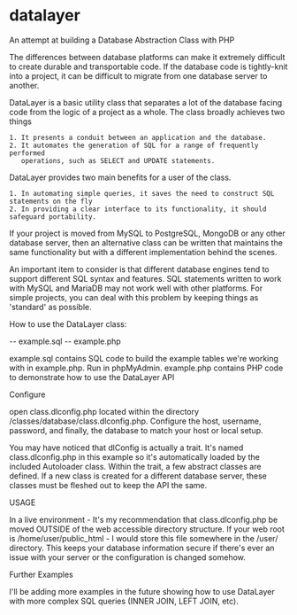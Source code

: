 # datalayer
An attempt at building a Database Abstraction Class with PHP

The differences between database platforms can make it extremely difficult to create durable and transportable code. If the database code is tightly-knit into a project, it can be difficult to migrate from one database server to another.

DataLayer is a basic utility class that separates a lot of the database facing code from the logic of a project as a whole. The class broadly achieves two things

    1. It presents a conduit between an application and the database.
    2. It automates the generation of SQL for a range of frequently performed
       operations, such as SELECT and UPDATE statements.

DataLayer provides two main benefits for a user of the class.

    1. In automating simple queries, it saves the need to construct SQL statements on the fly
    2. In providing a clear interface to its functionality, it should safeguard portability.

If your project is moved from MySQL to PostgreSQL, MongoDB or any other database server, then an alternative class can be written that maintains the same functionality but with a different implementation behind the scenes.

An important item to consider is that different database engines tend to support different SQL syntax and features. SQL statements written to work with MySQL and MariaDB may not work well with other platforms. For simple projects, you can deal with this problem by keeping things as 'standard' as possible.

How to use the DataLayer class:

-- example.sql
-- example.php

example.sql contains SQL code to  build the example tables we're working with in example.php. Run in phpMyAdmin.
example.php contains PHP code to demonstrate how to use the DataLayer API

Configure

open class.dlconfig.php located within the directory /classes/database/class.dlconfig.php. 
Configure the host, username, password, and finally, the database to match your host or local setup.

You may have noticed that dlConfig is actually a trait. It's named class.dlconfig.php in this example so 
it's automatically loaded by the included Autoloader class. Within the trait, a few abstract classes are defined. 
If a new class is created for a different database server, these classes must be fleshed out to keep the API the same.

USAGE

In a live environment - It's my recommendation that class.dlconfig.php be moved OUTSIDE of the web accessible directory structure.
If your web root is /home/user/public_html - I would store this file somewhere in the /user/ directory. This keeps your database information secure if there's ever an issue with your server or the configuration is changed somehow.

Further Examples

I'll be adding more examples in the future showing how to use DataLayer with more complex SQL queries (INNER JOIN, LEFT JOIN, etc).
